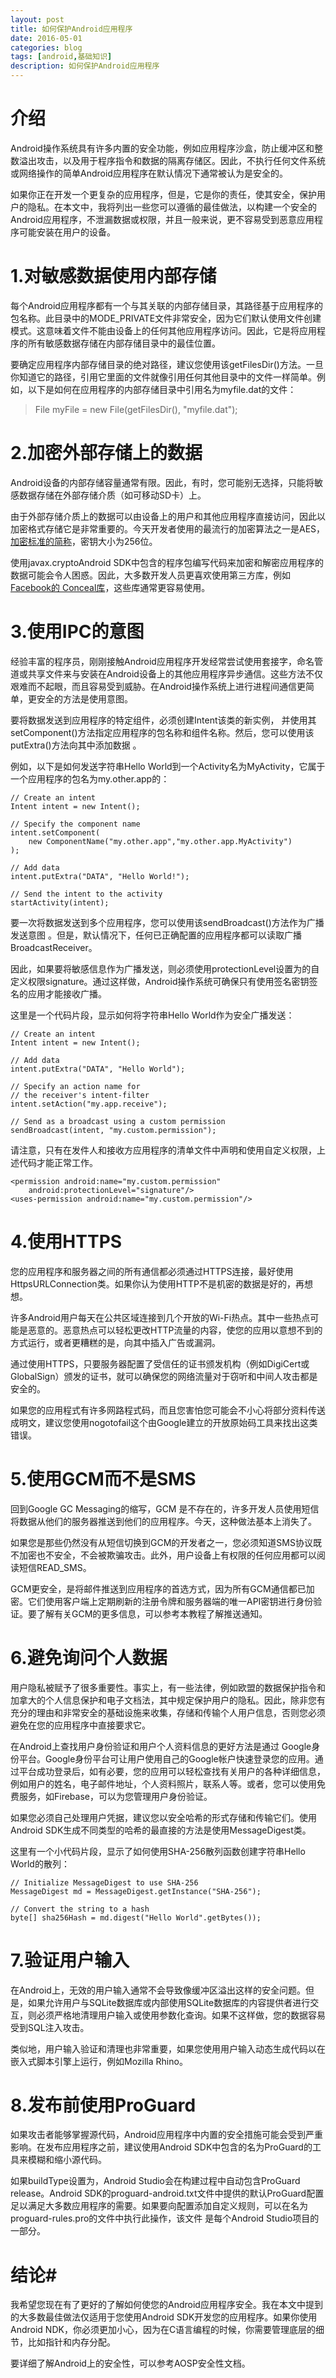 ```yaml
---
layout: post
title: 如何保护Android应用程序
date: 2016-05-01
categories: blog
tags: [android,基础知识]
description: 如何保护Android应用程序
---
```


# 介绍 #
Android操作系统具有许多内置的安全功能，例如应用程序沙盒，防止缓冲区和整数溢出攻击，以及用于程序指令和数据的隔离存储区。因此，不执行任何文件系统或网络操作的简单Android应用程序在默认情况下通常被认为是安全的。

如果你正在开发一个更复杂的应用程序，但是，它是你的责任，使其安全，保护用户的隐私。在本文中，我将列出一些您可以遵循的最佳做法，以构建一个安全的Android应用程序，不泄漏数据或权限，并且一般来说，更不容易受到恶意应用程序可能安装在用户的设备。

# 1.对敏感数据使用内部存储 #

每个Android应用程序都有一个与其关联的内部存储目录，其路径基于应用程序的包名称。此目录中的MODE_PRIVATE文件非常安全，因为它们默认使用文件创建模式。这意味着文件不能由设备上的任何其他应用程序访问。因此，它是将应用程序的所有敏感数据存储在内部存储目录中的最佳位置。

要确定应用程序内部存储目录的绝对路径，建议您使用该getFilesDir()方法。一旦你知道它的路径，引用它里面的文件就像引用任何其他目录中的文件一样简单。例如，以下是如何在应用程序的内部存储目录中引用名为myfile.dat的文件：

> File myFile = new File(getFilesDir(), "myfile.dat");

# 2.加密外部存储上的数据 #

Android设备的内部存储容量通常有限。因此，有时，您可能别无选择，只能将敏感数据存储在外部存储介质（如可移动SD卡）上。

由于外部存储介质上的数据可以由设备上的用户和其他应用程序直接访问，因此以加密格式存储它是非常重要的。今天开发者使用的最流行的加密算法之一是AES，[加密标准的简称](https://en.wikipedia.org/wiki/Advanced_Encryption_Standard)，密钥大小为256位。

使用javax.cryptoAndroid SDK中包含的程序包编写代码来加密和解密应用程序的数据可能会令人困惑。因此，大多数开发人员更喜欢使用第三方库，例如[Facebook的 Conceal库](http://facebook.github.io/conceal/)，这些库通常更容易使用。

# 3.使用IPC的意图 #

经验丰富的程序员，刚刚接触Android应用程序开发经常尝试使用套接字，命名管道或共享文件来与安装在Android设备上的其他应用程序异步通信。这些方法不仅艰难而不起眼，而且容易受到威胁。在Android操作系统上进行进程间通信更简单，更安全的方法是使用意图。

要将数据发送到应用程序的特定组件，必须创建Intent该类的新实例，  并使用其setComponent()方法指定应用程序的包名称和组件名称。然后，您可以使用该putExtra()方法向其中添加数据  。

例如，以下是如何发送字符串Hello World到一个Activity名为MyActivity，它属于一个应用程序的包名为my.other.app的：

	// Create an intent
	Intent intent = new Intent();
	 
	// Specify the component name
	intent.setComponent(
	    new ComponentName("my.other.app","my.other.app.MyActivity")
	);
	 
	// Add data
	intent.putExtra("DATA", "Hello World!");
	 
	// Send the intent to the activity
	startActivity(intent);

要一次将数据发送到多个应用程序，您可以使用该sendBroadcast()方法作为广播发送意图  。但是，默认情况下，任何已正确配置的应用程序都可以读取广播BroadcastReceiver。

因此，如果要将敏感信息作为广播发送，则必须使用protectionLevel设置为的自定义权限signature。通过这样做，Android操作系统可确保只有使用签名密钥签名的应用才能接收广播。

这里是一个代码片段，显示如何将字符串Hello World作为安全广播发送：

	// Create an intent
	Intent intent = new Intent();
	 
	// Add data
	intent.putExtra("DATA", "Hello World");
	 
	// Specify an action name for
	// the receiver's intent-filter
	intent.setAction("my.app.receive");
	 
	// Send as a broadcast using a custom permission
	sendBroadcast(intent, "my.custom.permission");

请注意，只有在发件人和接收方应用程序的清单文件中声明和使用自定义权限，上述代码才能正常工作。

	<permission android:name="my.custom.permission"
	    android:protectionLevel="signature"/>
	<uses-permission android:name="my.custom.permission"/>

# 4.使用HTTPS #

您的应用程序和服务器之间的所有通信都必须通过HTTPS连接，最好使用HttpsURLConnection类。如果你认为使用HTTP不是机密的数据是好的，再想想。

许多Android用户每天在公共区域连接到几个开放的Wi-Fi热点。其中一些热点可能是恶意的。恶意热点可以轻松更改HTTP流量的内容，使您的应用以意想不到的方式运行，或者更糟糕的是，向其中插入广告或漏洞。

通过使用HTTPS，只要服务器配置了受信任的证书颁发机构（例如DigiCert或GlobalSign）颁发的证书，就可以确保您的网络流量对于窃听和中间人攻击都是安全的。

如果您的应用程式有许多网路程式码，而且您害怕您可能会不小心将部分资料传送成明文，建议您使用nogotofail这个由Google建立的开放原始码工具来找出这类错误。

# 5.使用GCM而不是SMS #

回到Google GC Messaging的缩写，GCM 是不存在的，许多开发人员使用短信将数据从他们的服务器推送到他们的应用程序。今天，这种做法基本上消失了。

如果您是那些仍然没有从短信切换到GCM的开发者之一，您必须知道SMS协议既不加密也不安全，不会被欺骗攻击。此外，用户设备上有权限的任何应用都可以阅读短信READ_SMS。

GCM更安全，是将邮件推送到应用程序的首选方式，因为所有GCM通信都已加密。它们使用客户端上定期刷新的注册令牌和服务器端的唯一API密钥进行身份验证。要了解有关GCM的更多信息，可以参考本教程了解推送通知。

# 6.避免询问个人数据 #

用户隐私被赋予了很多重要性。事实上，有一些法律，例如欧盟的数据保护指令和加拿大的个人信息保护和电子文档法，其中规定保护用户的隐私。因此，除非您有充分的理由和非常安全的基础设施来收集，存储和传输个人用户信息，否则您必须避免在您的应用程序中直接要求它。

在Android上查找用户身份验证和用户个人资料信息的更好方法是通过  Google身份平台。Google身份平台可让用户使用自己的Google帐户快速登录您的应用。通过平台成功登录后，如有必要，您的应用可以轻松查找有关用户的各种详细信息，例如用户的姓名，电子邮件地址，个人资料照片，联系人等。或者，您可以使用免费服务，如Firebase，可以为您管理用户身份验证。

如果您必须自己处理用户凭据，建议您以安全哈希的形式存储和传输它们。使用Android SDK生成不同类型的哈希的最直接的方法是使用MessageDigest类。

这里有一个小代码片段，显示了如何使用SHA-256散列函数创建字符串Hello World的散列：

	// Initialize MessageDigest to use SHA-256
	MessageDigest md = MessageDigest.getInstance("SHA-256");
	 
	// Convert the string to a hash
	byte[] sha256Hash = md.digest("Hello World".getBytes());

# 7.验证用户输入 #

在Android上，无效的用户输入通常不会导致像缓冲区溢出这样的安全问题。但是，如果允许用户与SQLite数据库或内部使用SQLite数据库的内容提供者进行交互，则必须严格地清理用户输入或使用参数化查询。如果不这样做，您的数据容易受到SQL注入攻击。

类似地，用户输入验证和清理也非常重要，如果您使用用户输入动态生成代码以在嵌入式脚本引擎上运行，例如Mozilla Rhino。

# 8.发布前使用ProGuard #

如果攻击者能够掌握源代码，Android应用程序中内置的安全措施可能会受到严重影响。在发布应用程序之前，建议使用Android SDK中包含的名为ProGuard的工具来模糊和缩小源代码。

如果buildType设置为，Android Studio会在构建过程中自动包含ProGuard release。Android SDK的proguard-android.txt文件中提供的默认ProGuard配置足以满足大多数应用程序的需要。如果要向配置添加自定义规则，可以在名为proguard-rules.pro的文件中执行此操作，该文件  是每个Android Studio项目的一部分。

# 结论#

我希望您现在有了更好的了解如何使您的Android应用程序安全。我在本文中提到的大多数最佳做法仅适用于您使用Android SDK开发您的应用程序。如果你使用Android NDK，你必须更加小心，因为在C语言编程的时候，你需要管理底层的细节，比如指针和内存分配。

要详细了解Android上的安全性，可以参考AOSP安全性文档。